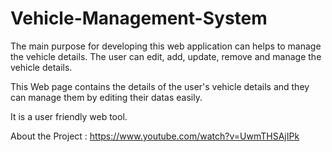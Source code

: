 # Vehicle-Management-System

The main purpose for developing this web application can helps to manage the vehicle details. The user can edit, add, update, remove and manage the vehicle details.

This Web page contains the details of the user's vehicle details and they can manage them by editing their datas easily.

It is a user friendly web tool.

About the Project :
https://www.youtube.com/watch?v=UwmTHSAjIPk
